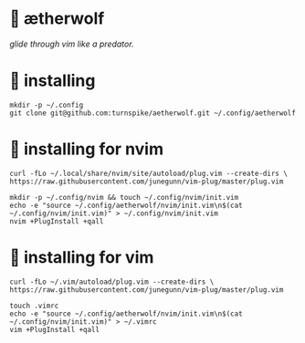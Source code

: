 # :wolf: ætherwolf

_glide through vim like a predator._

# :nut_and_bolt: installing

    mkdir -p ~/.config
    git clone git@github.com:turnspike/aetherwolf.git ~/.config/aetherwolf
    
# :nut_and_bolt: installing for nvim

    curl -fLo ~/.local/share/nvim/site/autoload/plug.vim --create-dirs \
    https://raw.githubusercontent.com/junegunn/vim-plug/master/plug.vim
    
    mkdir -p ~/.config/nvim && touch ~/.config/nvim/init.vim
    echo -e "source ~/.config/aetherwolf/nvim/init.vim\n$(cat ~/.config/nvim/init.vim)" > ~/.config/nvim/init.vim
    nvim +PlugInstall +qall

# :nut_and_bolt: installing for vim

    curl -fLo ~/.vim/autoload/plug.vim --create-dirs \
    https://raw.githubusercontent.com/junegunn/vim-plug/master/plug.vim

    touch .vimrc
    echo -e "source ~/.config/aetherwolf/nvim/init.vim\n$(cat ~/.config/nvim/init.vim)" > ~/.vimrc
    vim +PlugInstall +qall
